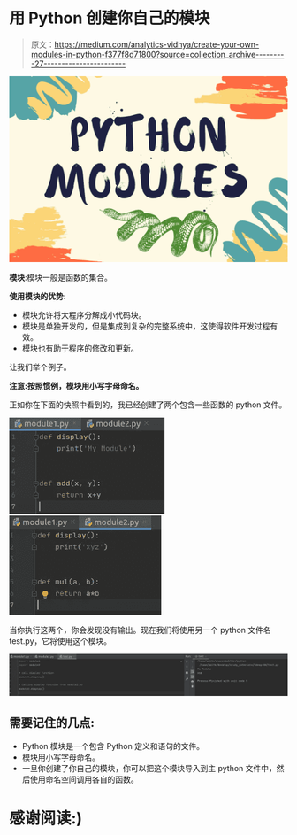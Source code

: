 # 用 Python 创建你自己的模块

> 原文：<https://medium.com/analytics-vidhya/create-your-own-modules-in-python-f377f8d71800?source=collection_archive---------27----------------------->

![](img/d3eb9405832829e9edad9430f531d19e.png)

**模块**:模块一般是函数的集合。

**使用模块的优势:**

*   模块允许将大程序分解成小代码块。
*   模块是单独开发的，但是集成到复杂的完整系统中，这使得软件开发过程有效。
*   模块也有助于程序的修改和更新。

让我们举个例子。

**注意:按照惯例，模块用小写字母命名。**

正如你在下面的快照中看到的，我已经创建了两个包含一些函数的 python 文件。

![](img/7a0aec305f57b44cf4839d92a8c1ec72.png)![](img/f5e031d3f9c9c7bf715c99fdf6daa357.png)

当你执行这两个，你会发现没有输出。现在我们将使用另一个 python 文件名 test.py，它将使用这个模块。

![](img/bea9815de86c97f087f9332ff9242313.png)

## 需要记住的几点:

*   Python 模块是一个包含 Python 定义和语句的文件。
*   模块用小写字母命名。
*   一旦你创建了你自己的模块，你可以把这个模块导入到主 python 文件中，然后使用命名空间调用各自的函数。

# **感谢阅读:)**